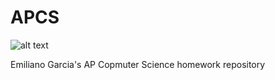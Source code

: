 # APCS
![alt text](https://img.shields.io/github/last-commit/EmilianoGarciaLopez/APCS "Last Commit")

Emiliano Garcia's AP Copmuter Science homework repository